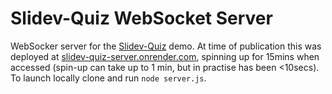 # Slidev-Quiz WebSocket Server

WebSocker server for the [Slidev-Quiz](https://github.com/jsbrittain/slidev-quiz) demo. At time of publication this was deployed at [slidev-quiz-server.onrender.com](https://slidev-quiz-server.onrender.com), spinning up for 15mins when accessed (spin-up can take up to 1 min, but in practise has been <10secs). To launch locally clone and run `node server.js`.
